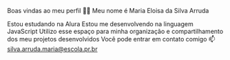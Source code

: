 Boas vindas ao meu perfil 💙💙
Meu nome é Maria Eloisa da Silva Arruda

Estou estudando na Alura
Estou me desenvolvendo na linguagem JavaScript
Utilizo esse espaço para minha organização e compartilhamento dos meu projetos desenvolvidos
Você pode entrar em contato comigo 📫 silva.arruda.maria@escola.pr.br
